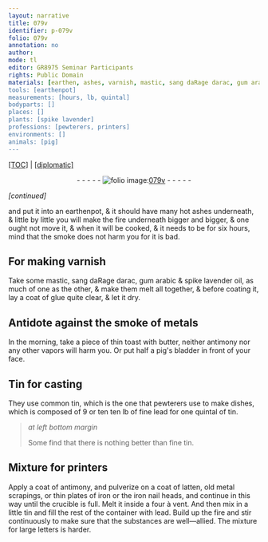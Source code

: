 ```yaml
---
layout: narrative
title: 079v
identifier: p-079v
folio: 079v
annotation: no
author:
mode: tl
editor: GR8975 Seminar Participants
rights: Public Domain
materials: [earthen, ashes, varnish, mastic, sang daRage darac, gum arabic, spike lavender oil, glue quite clear, metals, toast, butter, antimony, pig's bladder, Tin, common tin, fine lead, tin, fine tin, latten, metal scrapings, iron, lead]
tools: [earthenpot]
measurements: [hours, lb, quintal]
bodyparts: []
places: []
plants: [spike lavender]
professions: [pewterers, printers]
environments: []
animals: [pig]
---
```


<p><a href="{{ site.baseurl }}/translation/">[TOC]</a> | <a href="{{ site.baseurl }}/texts/p-079v_tc/" target="_blank">[diplomatic]</a></p><div class="folio" align="center">- - - - - <a href="http://gallica.bnf.fr/ark:/12148/btv1b10500001g/f164.image" target="_blank"><img src="https://cu-mkp.github.io/2017-workshop-edition/assets/photo-icon.png" alt="folio image: " style="display:inline-block; margin-bottom:-3px;"/>079v</a> - - - - - </div>  
 
*[continued]*
  
and put it into an <span class="tl"><span class="m">earthen</span>pot</span>, & it should have many hot <span class="m">ashes</span> underneath, & little by little you will make the fire underneath bigger and bigger, & one ought not move it, & when it will be cooked, & it needs to be for six <span class="ms"><span class="tmp">hours</span></span>, mind that the smoke does not harm you for it is bad.

 
  

## For making <span class="m">varnish</span>

 
Take some <span class="m">mastic</span>, <span class="m">sang <span class="del">daRage</span> <span class="add">darac</span></span>, <span class="m">gum arabic</span> & <span class="m"><span class="pa">spike lavender</span> oil</span>, as much of one as the other, & make them melt all together, & before coating it, lay a coat of <span class="m">glue quite clear</span>, & let it dry.

 
  

## Antidote against the smoke of <span class="m">metals</span>

 
In the morning, take a piece of thin <span class="m">toast</span> with <span class="m">butter</span>, neither <span class="m">antimony</span> nor any other vapors will harm you. Or put half a <span class="m"><span class="al">pig</span>'s bladder</span> in front of your face.

 
  

## <span class="m">Tin</span> for casting

 
They use <span class="m">common tin</span>, which is the one that <span class="pro">pewterers</span> use to make dishes, which is composed of 9 or <span class="del">ten</span> ten <span class="ms">lb</span> of <span class="m">fine lead</span> for one <span class="ms">quintal</span> of <span class="m">tin</span>.
 
> *at left bottom margin*
> 
> 
> Some find that there is nothing better than <span class="m">fine tin</span>.

 
  

## Mixture for <span class="pro">printers</span>

 
Apply a coat of <span class="m">antimony</span>, and pulverize on a coat of <span class="m">latten</span>, old <span class="m">metal scrapings</span>, or thin plates of <span class="m">iron</span> or the <span class="del"></span> <span class="m">iron</span> nail heads, and continue in this way until the crucible is full. Melt it inside a four à vent. And then mix in a little <span class="m">tin</span> and fill the rest of the container with <span class="m">lead</span><span class="del"></span>. Build up the fire and stir continuously to make sure that the substances are well—allied. The mixture for large letters is harder.

